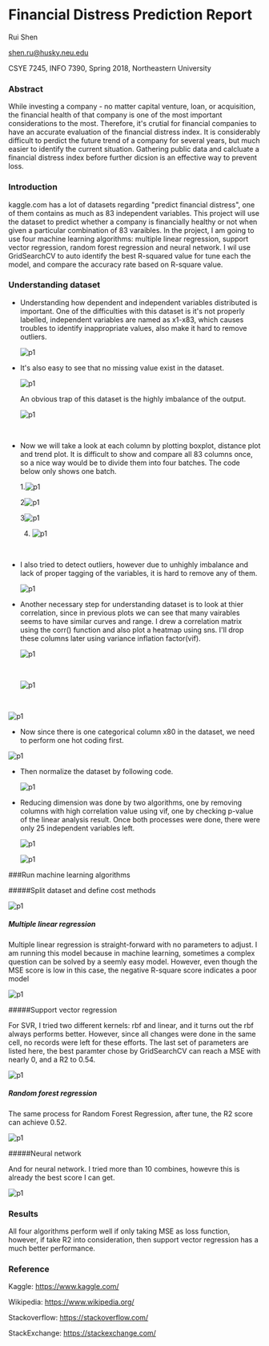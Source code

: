 # Financial Distress Prediction Report

Rui Shen

shen.ru@husky.neu.edu

CSYE 7245, INFO 7390, Spring 2018, Northeastern University



### Abstract

While investing a company - no matter capital venture, loan, or acquisition, the financial health of that company is one of the most important considerations to the most. Therefore, it's crutial for financial companies to have an accurate evaluation of the financial distress index. It is considerably difficult to perdict the future trend of a company for several years, but much easier to identify the current situation. Gathering public data and calcluate a financial distress index before further dicsion is an effective way to prevent loss.

### Introduction

kaggle.com has a lot of datasets regarding "predict financial distress", one of them contains as much as 83 independent variables. This project will use the dataset to predict whether a company is financially healthy or not when given a particular combination of 83 varaibles. In the project, I am going to use four machine learning algorithms: multiple linear regression, support vector regression, random forest regression and neural network. I wil use GridSearchCV to auto identify the best R-squared value for tune each the model, and compare the accuracy rate based on R-square value.



### Understanding dataset

- Understanding how dependent and independent variables distributed is important. One of the difficulties with this dataset is it's not properly labelled, independent variables are named as x1-x83, which causes troubles to identify inappropriate values, also make it hard to remove outliers.

  ![p1](code_screenshots/1.png)

- It's also easy to see that no missing value exist in the dataset.

  ![p1](code_screenshots/2.png)

  An obvious trap of this dataset is the highly imbalance of the output.

  ![p1](code_screenshots/7.png)

  ​

- Now we will take a look at each column by plotting boxplot, distance plot and trend plot. It is difficult to show and compare all 83 columns once, so a nice way would be to divide them into four batches. The code below only shows one batch.

  1.![p1](code_screenshots/3.png)

  2![p1](code_screenshots/4.png)

  3![p1](code_screenshots/5.png)

  4. ![p1](code_screenshots/6.png)

  ​

- I also tried to detect outliers, however due to unhighly imbalance and lack of proper tagging of the variables, it is hard to remove any of them.

  ![p1](code_screenshots/8.png)


- Another necessary step for understanding dataset is to look at thier correlation, since in previous plots we can see that many vairables seems to have similar curves and range. I drew a correlation matrix using the corr() function and also plot a heatmap using sns. I'll drop these columns later using variance inflation factor(vif).

  ![p1](code_screenshots/9.png)

  ​

  ![p1](code_screenshots/10.png)

  ​

![p1](code_screenshots/11.png)



- Now since there is one categorical column x80 in the dataset, we need to perform one hot coding first.


![p1](code_screenshots/12.png)

- Then normalize the dataset by following code.

  ![p1](code_screenshots/13.png)

- Reducing dimension was done by two algorithms, one by removing columns with high correlation value using vif, one by checking p-value of the linear analysis result. Once both processes were done, there were only 25 independent variables left.

  ![p1](code_screenshots/14.png)

  ![p1](code_screenshots/15.png)



###Run machine learning algorithms

#####Split dataset and define cost methods

![p1](code_screenshots/16.png)

##### Multiple linear regression

Multiple linear regression is straight-forward with no parameters to adjust. I am running this model because in machine learning, sometimes a complex question can be solved by a seemly easy model. However, even though the MSE score is low in this case, the negative R-square score indicates a poor model

![p1](code_screenshots/17.png)

#####Support vector regression

For SVR, I tried two different kernels: rbf and linear, and it turns out the rbf always performs better. However, since all changes were done in the same cell, no records were left for these efforts. The last set of parameters are listed here, the best paramter chose by GridSearchCV can reach a MSE with nearly 0, and a R2 to 0.54.

![p1](code_screenshots/18.png)

##### Random forest regression

The same process for Random Forest Regression, after tune, the R2 score can achieve 0.52. 

![p1](code_screenshots/19.png)

#####Neural network

And for neural network. I tried more than 10 combines, howevre this is already the best score I can get.

![p1](code_screenshots/20.png)



### Results

All four algorithms perform well if only taking MSE as loss function, however, if take R2 into consideration, then support vector regression has a much better performance.



### Reference

Kaggle: https://www.kaggle.com/

Wikipedia: https://www.wikipedia.org/

Stackoverflow: https://stackoverflow.com/

StackExchange: https://stackexchange.com/

